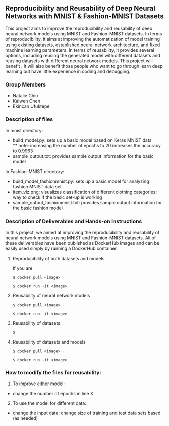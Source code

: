 ## Reproducibility and Reusability of Deep Neural Networks with MNIST & Fashion-MNIST Datasets

This project aims to improve the reproducibility and reusability of deep neural network models using MNIST and Fashion-MNIST datasets. In terms of reproducibility, it aims at improving the automatization of model training using existing datasets, established neural network architecture, and fixed machine learning parameters. In terms of reusability, it provides several options, including reusing the generated model with different datasets and reusing datasets with different neural network models. This project will benefit . It will also benefit those people who want to go through learn deep learning but have little experience in coding and debugging.


### Group Members
* Natalie Chin
* Kaiwen Chen
* Ekincan Ufuktepe


### Description of files
In mnist directory:
* build_model.py: sets up a basic model based on Keras MNIST data <br>
** note: increasing the number of epochs to 20 increases the accuracy to 0.9963
* sample_output.txt: provides sample output information for the basic model

In Fashion-MNIST directory:
* build_model_fashionmnist.py: sets up a basic model for analyzing fashion MNIST data set
* item_viz.png: visualizes classification of different clothing categories; way to check if the basic set-up is working
* sample_output_fashionmnist.txt: provides sample output information for the basic fashion model 


### Description of Deliverables and Hands-on Instructions
 
In this project, we aimed at improving the reproducibility and reusability of neural network models using MNIST and Fashion-MNIST datasets. All of these deliverables have been published as DockerHub images and can be easily used simply by running a DockerHub container. 
  
1) Reproducibility of both datasets and models

   If you are 

   `$ docker pull <image>`
  
   `$ docker run -it <image>`

2) Reusability of neural network models 
  
   `$ docker pull <image>`
  
   `$ docker run -it <image>`
  
3) Reusability of datasets
  
   `$ `
  
4) Reusability of datasets and models
  
   `$ docker pull <image>`
  
   `$ docker run -it <image>`
  

### How to modify the files for reusability:
1) To improve either model:
- change the number of epochs in line X

2) To use the model for different data:
- change the input data; change size of training and test data sets based (as needed)
